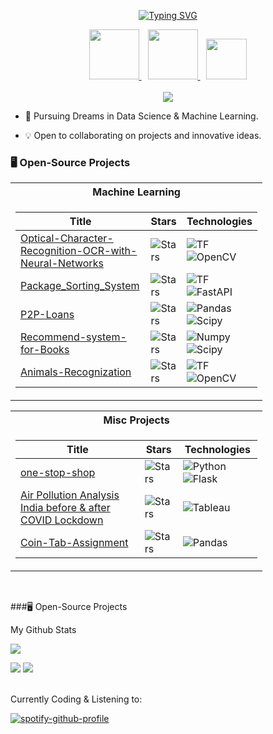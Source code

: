 <p align="center">
  <a href="https://github.com/Rumit95">
    <img src="https://readme-typing-svg.demolab.com?font=Georgia&size=18&duration=2000&pause=100&multiline=true&width=500&height=80&lines=Rumit+Pathare;Machine+Learning+Engineer;AI+%7C+Computer+Vision+%7C+NLP" alt="Typing SVG" />
  </a>
</p>

<div align="center">
  <span style="margin-right: 10px;">
    <a href="https://github.com/Rumit95/Myself/blob/main/Rumit%20Pathare%20(Machine%20Learning%20Developer).pdf">
      <img src="https://img.shields.io/badge/PDF-CV-red?style=flat-square&logo=adobe" width="80">
    </a>
  </span>
  <span style="margin-right: 10px;">
    <a href="https://www.linkedin.com/in/rumitpathare/">
      <img src="https://img.shields.io/badge/-Linkedin-blue?style=flat-square&logo=linkedin" width="80">
    </a>
  </span>
  <a href="mailto:rumit.pthr@gmail.com">
    <img src="https://img.shields.io/badge/-Email-red?style=flat-square&logo=gmail&logoColor=white" width="65">
  </a>
</div>
<br/>
<div align="center">
  <a href="https://github.com/Rumit95">
    <img src="https://github-stats-alpha.vercel.app/api?username=Rumit95&cc=22272e&tc=37BCF6&ic=fff&bc=0000;">
  </a>
</div>

</p>

* 📖 Pursuing Dreams in Data Science & Machine Learning.

* 💡 Open to collaborating on projects and innovative ideas.
  
### 🖥️ Open-Source Projects
<div align="center" style="max-width: 80%;"">
<table>
<tr><th>Machine Learning </th></tr>
<tr><td>

|Title | Stars | Technologies |
|--|--|--|
| [ Optical-Character-Recognition-OCR-with-Neural-Networks](https://github.com/Rumit95/Optical-Character-Recognition-OCR-with-Neural-Networks) | <img alt="Stars" src="https://img.shields.io/github/stars/Rumit95/Optical-Character-Recognition-OCR-with-Neural-Networks?style=flat-square&labelColor=black"/> |  ![TF](https://img.shields.io/badge/TF-black?style=flat-square&logo=tensorflow) ![OpenCV](https://img.shields.io/badge/OpenCV-black?style=flat-square&logo=opencv)|
| [Package_Sorting_System](https://github.com/Rumit95/Package_Sorting_System) | <img alt="Stars" src="https://img.shields.io/github/stars/Rumit95/Package_Sorting_System?style=flat-square&labelColor=black"/> | ![TF](https://img.shields.io/badge/TF-black?style=flat-square&logo=tensorflow) ![FastAPI](https://img.shields.io/badge/FastAPI-black?style=flat-square&logo=fastapi)|
| [P2P-Loans](https://github.com/Rumit95/P2P-Loans) | <img alt="Stars" src="https://img.shields.io/github/stars/Rumit95/P2P-Loans?style=flat-square&labelColor=black"/> | ![Pandas](https://img.shields.io/badge/Pandas-black?style=flat-square&logo=pandas) ![Scipy](https://img.shields.io/badge/Scipy-black?style=flat-square&logo=Scipy)|
| [Recommend-system-for-Books](https://github.com/Rumit95/Recommend-system-for-Books) | <img alt="Stars" src="https://img.shields.io/github/stars/Rumit95/Recommend-system-for-Books?style=flat-square&labelColor=black"/> | ![Numpy](https://img.shields.io/badge/Numpy-black?style=flat-square&logo=numpy) ![Scipy](https://img.shields.io/badge/Scipy-black?style=flat-square&logo=Scipy)|
| [Animals-Recognization](https://github.com/Rumit95/Animals-Recognization) | <img alt="Stars" src="https://img.shields.io/github/stars/Rumit95/Animals-Recognization?style=flat-square&labelColor=black"/> | ![TF](https://img.shields.io/badge/TF-black?style=flat-square&logo=tensorflow) ![OpenCV](https://img.shields.io/badge/OpenCV-black?style=flat-square&logo=opencv)|
</td>
</table>
<table>
<tr><th>Misc Projects </th></tr>
<tr><td>

|Title | Stars | Technologies|
|--|--|--|
| [one-stop-shop](https://github.com/Rumit95/one-stop-shop) | <img alt="Stars" src="https://img.shields.io/github/stars/Rumit95/one-stop-shop?style=flat-square&labelColor=black"/> | ![Python](https://img.shields.io/badge/Python-black?style=flat-square&logo=python) ![Flask](https://img.shields.io/badge/Flask-black?style=flat-square&logo=flask)|
| [Air Pollution Analysis India before & after COVID Lockdown](https://public.tableau.com/app/profile/rumit6351/viz/WeatherAnalysisIndia/PollutionAnalysis) | <img alt="Stars" src="https://img.shields.io/github/stars/Rumit95/one-stop-shop?style=flat-square&labelColor=black"/> | ![Tableau](https://img.shields.io/badge/Tableau-black?style=flat-square&logo=tableau)|
| [Coin-Tab-Assignment](https://github.com/Rumit95/Coin-Tab-Assignment) | <img alt="Stars" src="https://img.shields.io/github/stars/Rumit95/Coin-Tab-Assignment?style=flat-square&labelColor=black"/> | ![Pandas](https://img.shields.io/badge/Pandas-black?style=flat-square&logo=pandas)|
</table>
</td>
</div>
<br>

###🖥️ Open-Source Projects

My Github Stats

![](http://github-profile-summary-cards.vercel.app/api/cards/profile-details?username=drkostas&theme=dracula) 

![](http://github-profile-summary-cards.vercel.app/api/cards/repos-per-language?username=drkostas&theme=dracula) 
![](http://github-profile-summary-cards.vercel.app/api/cards/most-commit-language?username=drkostas&theme=dracula)


<br>
Currently Coding & Listening to:

[![spotify-github-profile](https://spotify-github-profile.vercel.app/api/view?uid=11159336621&cover_image=true&theme=novatorem&show_offline=true&bar_color=53b14f&bar_color_cover=false)](https://open.spotify.com/user/11159336621)

